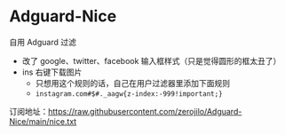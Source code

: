 # Adguard-Nice

自用 Adguard 过滤

- 改了 google、twitter、facebook 输入框样式（只是觉得圆形的框太丑了）
- ins 右键下载图片
  - 只想用这个规则的话，自己在用户过滤器里添加下面规则
  - `instagram.com#$#._aagw{z-index:-999!important;}`

订阅地址：https://raw.githubusercontent.com/zerojilo/Adguard-Nice/main/nice.txt
